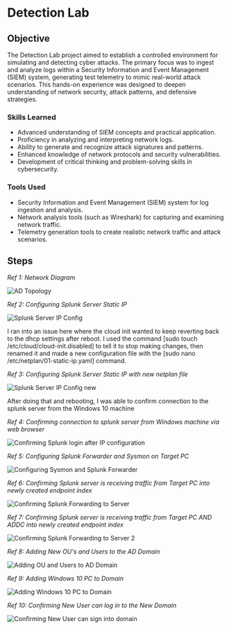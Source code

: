 # Detection Lab

## Objective

The Detection Lab project aimed to establish a controlled environment for simulating and detecting cyber attacks. The primary focus was to ingest and analyze logs within a Security Information and Event Management (SIEM) system, generating test telemetry to mimic real-world attack scenarios. This hands-on experience was designed to deepen understanding of network security, attack patterns, and defensive strategies.

### Skills Learned

- Advanced understanding of SIEM concepts and practical application.
- Proficiency in analyzing and interpreting network logs.
- Ability to generate and recognize attack signatures and patterns.
- Enhanced knowledge of network protocols and security vulnerabilities.
- Development of critical thinking and problem-solving skills in cybersecurity.

### Tools Used

- Security Information and Event Management (SIEM) system for log ingestion and analysis.
- Network analysis tools (such as Wireshark) for capturing and examining network traffic.
- Telemetry generation tools to create realistic network traffic and attack scenarios.

## Steps

*Ref 1: Network Diagram*

![AD Topology](https://github.com/user-attachments/assets/61fc064b-2f71-48b6-b2d1-2c3b29548361)

*Ref 2: Configuring Splunk Server Static IP*

![Splunk Server IP Config](https://github.com/user-attachments/assets/86f24108-125f-4d2e-a9b0-c32fa5e3db22)

I ran into an issue here where the cloud init wanted to keep reverting back to the dhcp settings after reboot.  I used the command [sudo touch /etc/cloud/cloud-init.disabled] to tell it to stop making changes, then renamed it and made a new configuration file with the [sudo nano /etc/netplan/01-static-ip.yaml] command. 

*Ref 3: Configuring Splunk Server Static IP with new netplan file*

![Splunk Server IP Config new](https://github.com/user-attachments/assets/c8055cca-4a64-46c5-80d3-b9ea023d2aa8)

After doing that and rebooting, I was able to confirm connection to the splunk server from the Windows 10 machine

*Ref 4: Confirming connection to splunk server from Windows machine via web browser*

![Confirming Splunk login after IP configuration](https://github.com/user-attachments/assets/7cf43502-0e5e-437a-8339-52055855425e)

*Ref 5: Configuring Splunk Forwarder and Sysmon on Target PC*

![Configuring Sysmon and Splunk Forwarder](https://github.com/user-attachments/assets/5b9ac211-524b-45b7-a91a-ac8e2bc2421b)

*Ref 6: Confirming Splunk server is receiving traffic from Target PC into newly created endpoint index*

![Confirming Splunk Forwarding to Server](https://github.com/user-attachments/assets/30b16b20-9f62-408d-8a08-9f8986aab8cf)

*Ref 7: Confirming Splunk server is receiving traffic from Target PC AND ADDC into newly created endpoint index*

![Confirming Splunk Forwarding to Server 2](https://github.com/user-attachments/assets/2e83d15c-f745-468e-9821-a841c7807f17)

*Ref 8: Adding New OU's and Users to the AD Domain*

![Adding OU and Users to AD Domain](https://github.com/user-attachments/assets/97f579d6-9317-44c1-9ca8-7fea3c31e421)

*Ref 9: Adding Windows 10 PC to Domain*

![Adding Windows 10 PC to Domain](https://github.com/user-attachments/assets/4dc2850b-867a-4970-b41c-8db0e03c3a1f)

*Ref 10: Confirming New User can log in to the New Domain*

![Confirming New User can sign into domain](https://github.com/user-attachments/assets/06cecacb-4fc8-47d1-a7a9-b4553d2a3b87)

